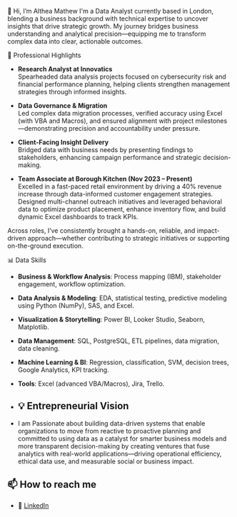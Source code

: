 👋 Hi, I’m Althea Mathew
I'm a Data Analyst currently based in London, blending a business background with technical expertise to uncover insights that drive strategic growth. My journey bridges business understanding and analytical precision—equipping me to transform complex data into clear, actionable outcomes.

🚀 Professional Highlights

- **Research Analyst at Innovatics**  
  Spearheaded data analysis projects focused on cybersecurity risk and financial performance planning, helping clients strengthen management strategies through informed insights.

- **Data Governance & Migration**  
  Led complex data migration processes, verified accuracy using Excel (with VBA and Macros), and ensured alignment with project milestones—demonstrating precision and accountability under pressure.

- **Client-Facing Insight Delivery**  
  Bridged data with business needs by presenting findings to stakeholders, enhancing campaign performance and strategic decision-making.

- **Team Associate at Borough Kitchen (Nov 2023 – Present)**  
  Excelled in a fast-paced retail environment by driving a 40% revenue increase through data-informed customer engagement strategies.  
  Designed multi-channel outreach initiatives and leveraged behavioral data to optimize product placement, enhance inventory flow, and build dynamic Excel dashboards to track KPIs.

Across roles, I’ve consistently brought a hands-on, reliable, and impact-driven approach—whether contributing to strategic initiatives or supporting on-the-ground execution.


📊 Data Skills

- **Business & Workflow Analysis**: Process mapping (IBM), stakeholder engagement, workflow optimization.  
- **Data Analysis & Modeling**: EDA, statistical testing, predictive modeling using Python (NumPy), SAS, and Excel.  
- **Visualization & Storytelling**: Power BI, Looker Studio, Seaborn, Matplotlib.  
- **Data Management**: SQL, PostgreSQL, ETL pipelines, data migration, data cleaning.  
- **Machine Learning & BI**: Regression, classification, SVM, decision trees, Google Analytics, KPI tracking.
- **Tools**: Excel (advanced VBA/Macros), Jira, Trello.

- ## 💡 Entrepreneurial Vision

- I am Passionate about building data-driven systems that enable organizations to move from reactive to proactive planning and committed to using data as a catalyst for smarter business models and more transparent decision-making by creating ventures that fuse analytics with real-world applications—driving operational efficiency, ethical data use, and measurable social or business impact.  

## 📫 How to reach me

- 💼 [LinkedIn](https://www.linkedin.com/in/althea-mathew/) 
